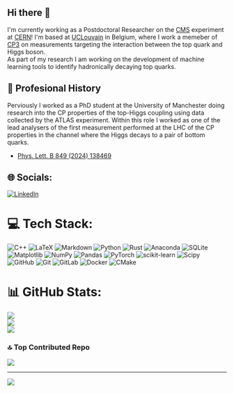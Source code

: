 ## Hi there 👋
I'm currently working as a Postdoctoral Researcher on the [CMS](https://cms.cern) experiment at [CERN](https://home.cern)! I'm based at [UCLouvain](https://www.uclouvain.be/en) in Belgium, where I work a memeber of [CP3](https://cp3.irmp.ucl.ac.be/public/member/814/en) on measurements targeting the interaction between the top quark and Higgs boson.  
As part of my research I am working on the development of machine learning tools to identify hadronically decaying top quarks.

## :briefcase: Profesional History
Perviously I worked as a PhD student at the University of Manchester doing research into the CP properties of the top-Higgs coupling using data collected by the ATLAS experiment. Within this role I worked as one of the lead analysers of the first measurement performed at the LHC of the CP properties in the channel where the Higgs decays to a pair of bottom quarks. 
- [Phys. Lett. B 849 (2024) 138469](https://www.sciencedirect.com/science/article/pii/S0370269324000285/pdf)


## 🌐 Socials:
[![LinkedIn](https://img.shields.io/badge/LinkedIn-%230077B5.svg?logo=linkedin&logoColor=white)](https://linkedin.com/in/zak-lawrence-a1470114b/) 

# 💻 Tech Stack:
![C++](https://img.shields.io/badge/c++-%2300599C.svg?style=for-the-badge&logo=c%2B%2B&logoColor=white) ![LaTeX](https://img.shields.io/badge/latex-%23008080.svg?style=for-the-badge&logo=latex&logoColor=white) ![Markdown](https://img.shields.io/badge/markdown-%23000000.svg?style=for-the-badge&logo=markdown&logoColor=white) ![Python](https://img.shields.io/badge/python-3670A0?style=for-the-badge&logo=python&logoColor=ffdd54) ![Rust](https://img.shields.io/badge/rust-%23000000.svg?style=for-the-badge&logo=rust&logoColor=white) ![Anaconda](https://img.shields.io/badge/Anaconda-%2344A833.svg?style=for-the-badge&logo=anaconda&logoColor=white) ![SQLite](https://img.shields.io/badge/sqlite-%2307405e.svg?style=for-the-badge&logo=sqlite&logoColor=white) ![Matplotlib](https://img.shields.io/badge/Matplotlib-%23ffffff.svg?style=for-the-badge&logo=Matplotlib&logoColor=black) ![NumPy](https://img.shields.io/badge/numpy-%23013243.svg?style=for-the-badge&logo=numpy&logoColor=white) ![Pandas](https://img.shields.io/badge/pandas-%23150458.svg?style=for-the-badge&logo=pandas&logoColor=white) ![PyTorch](https://img.shields.io/badge/PyTorch-%23EE4C2C.svg?style=for-the-badge&logo=PyTorch&logoColor=white) ![scikit-learn](https://img.shields.io/badge/scikit--learn-%23F7931E.svg?style=for-the-badge&logo=scikit-learn&logoColor=white) ![Scipy](https://img.shields.io/badge/SciPy-%230C55A5.svg?style=for-the-badge&logo=scipy&logoColor=%white) ![GitHub](https://img.shields.io/badge/github-%23121011.svg?style=for-the-badge&logo=github&logoColor=white) ![Git](https://img.shields.io/badge/git-%23F05033.svg?style=for-the-badge&logo=git&logoColor=white) ![GitLab](https://img.shields.io/badge/gitlab-%23181717.svg?style=for-the-badge&logo=gitlab&logoColor=white) ![Docker](https://img.shields.io/badge/docker-%230db7ed.svg?style=for-the-badge&logo=docker&logoColor=white) ![CMake](https://img.shields.io/badge/CMake-%23008FBA.svg?style=for-the-badge&logo=cmake&logoColor=white)
# 📊 GitHub Stats:
![](https://github-readme-stats.vercel.app/api?username=ZakLawrence&theme=dark&hide_border=false&include_all_commits=true&count_private=true)<br/>
![](https://nirzak-streak-stats.vercel.app/?user=ZakLawrence&theme=dark&hide_border=false)<br/>
![](https://github-readme-stats.vercel.app/api/top-langs/?username=ZakLawrence&theme=dark&hide_border=false&include_all_commits=true&count_private=true&layout=compact)

### 🔝 Top Contributed Repo
![](https://github-contributor-stats.vercel.app/api?username=ZakLawrence&limit=5&theme=dark&combine_all_yearly_contributions=true)

---
[![](https://visitcount.itsvg.in/api?id=ZakLawrence&icon=0&color=0)](https://visitcount.itsvg.in)

<!-- Proudly created with GPRM ( https://gprm.itsvg.in ) -->


<!--
**ZakLawrence/ZakLawrence** is a ✨ _special_ ✨ repository because its `README.md` (this file) appears on your GitHub profile.

Here are some ideas to get you started:

- 🔭 I’m currently working on ...
- 🌱 I’m currently learning ...
- 👯 I’m looking to collaborate on ...
- 🤔 I’m looking for help with ...
- 💬 Ask me about ...
- 📫 How to reach me: ...
- 😄 Pronouns: ...
- ⚡ Fun fact: ...
-->
